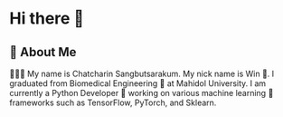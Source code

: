 # Hi there 👋

## 🚀 About Me

👨🏻‍💻 My name is Chatcharin Sangbutsarakum. My nick name is Win 🥇. I graduated from Biomedical Engineering 🩻 at Mahidol University. I am currently a Python Developer 🐍 working on various machine learning 🤖 frameworks such as TensorFlow, PyTorch, and Sklearn.


<!--
**what-in-the-nim/what-in-the-nim** is a ✨ _special_ ✨ repository because its `README.md` (this file) appears on your GitHub profile.

Here are some ideas to get you started:

- 🔭 I’m currently working on ...
- 🌱 I’m currently learning ...
- 👯 I’m looking to collaborate on ...
- 🤔 I’m looking for help with ...
- 💬 Ask me about ...
- 📫 How to reach me: ...
- 😄 Pronouns: ...
- ⚡ Fun fact: ...
-->
